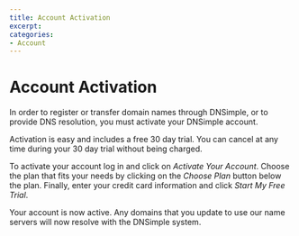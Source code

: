 ```yaml
---
title: Account Activation
excerpt: 
categories:
- Account
---
```


# Account Activation

In order to register or transfer domain names through DNSimple, or to provide DNS resolution, you must activate your DNSimple account.

Activation is easy and includes a free 30 day trial. You can cancel at any time during your 30 day trial without being charged.

To activate your account log in and click on *Activate Your Account*. Choose the plan that fits your needs by clicking on the *Choose Plan* button below the plan. Finally, enter your credit card information and click *Start My Free Trial*.

Your account is now active. Any domains that you update to use our name servers will now resolve with the DNSimple system.

